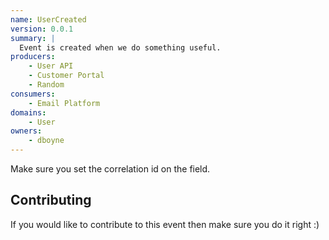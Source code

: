 ```yaml
---
name: UserCreated
version: 0.0.1
summary: |
  Event is created when we do something useful.
producers:
    - User API
    - Customer Portal
    - Random
consumers:
    - Email Platform
domains:
    - User
owners:
    - dboyne
---
```


<Admonition type="info">
  Make sure you set the correlation id on the field.
</Admonition>

<Mermaid />

<Schema />

## Contributing

If you would like to contribute to this event then make sure you do it right :)


